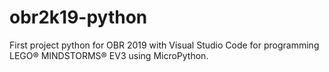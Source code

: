 # obr2k19-python
First project python for OBR 2019 with Visual Studio Code for programming LEGO® MINDSTORMS® EV3 using MicroPython.
